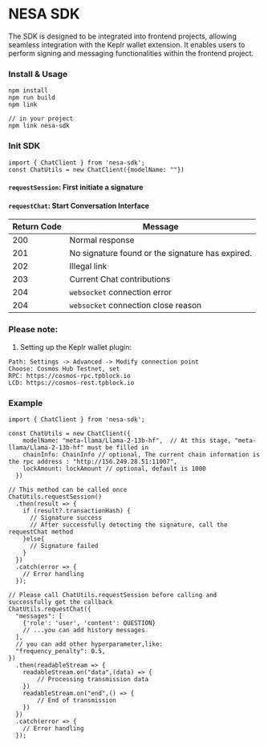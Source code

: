 # NESA SDK

The SDK is designed to be integrated into frontend projects, allowing seamless integration with the Keplr wallet extension. It enables users to perform signing and messaging functionalities within the frontend project.

### Install & Usage

```
npm install
npm run build
npm link
```

```
// in your project
npm link nesa-sdk
```

### Init SDK

```
import { ChatClient } from 'nesa-sdk';
const ChatUtils = new ChatClient({modelName: ""})
```

#### `requestSession`: First initiate a signature

#### `requestChat`: Start Conversation Interface

| Return Code | Message                                          |
| ---- | ------------------------------------------------ |
| 200  | Normal response                                  |
| 201  | No signature found or the signature has expired. |
| 202  | Illegal link                                     |
| 203  | Current Chat contributions                              |
| 204  | `websocket` connection error                     |
| 204  | `websocket` connection close reason                     |


### Please note:

1. Setting up the Keplr wallet plugin:

```
Path: Settings -> Advanced -> Modify connection point
Choose: Cosmos Hub Testnet, set
RPC: https://cosmos-rpc.tpblock.io
LCD: https://cosmos-rest.tpblock.io

```

### Example

```
import { ChatClient } from 'nesa-sdk';

const ChatUtils = new ChatClient({
    modelName: "meta-llama/Llama-2-13b-hf",  // At this stage, "meta-llama/Llama-2-13b-hf" must be filled in
    chainInfo: ChainInfo // optional, The current chain information is the rpc address : "http://156.249.28.51:11007",
    lockAmount: lockAmount // optional, default is 1000
  })

// This method can be called once
ChatUtils.requestSession()
  .then(result => {
    if (result?.transactionHash) {
      // Signature success
      // After successfully detecting the signature, call the requestChat method
    }else{
      // Signature failed
    }
  })
  .catch(error => {
    // Error handling
  });

// Please call ChatUtils.requestSession before calling and successfully get the callback
ChatUtils.requestChat({
  "messages": [
    {'role': 'user', 'content': QUESTION}
    // ...you can add history messages
  ],
  // you can add other hyperparameter,like:
  "frequency_penalty": 0.5,
})
  .then(readableStream => {
    readableStream.on("data",(data) => {
        // Processing transmission data
    })
    readableStream.on("end",() => {
        // End of transmission
    })
  })
  .catch(error => {
    // Error handling
  });
```
